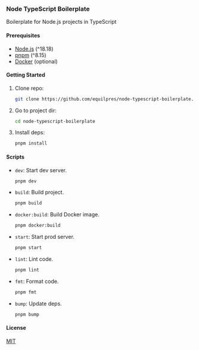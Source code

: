 ### Node TypeScript Boilerplate

Boilerplate for Node.js projects in TypeScript

#### Prerequisites

- [Node.js](https://nodejs.org/) (^18.18)
- [pnpm](https://pnpm.io/) (^8.15)
- [Docker](https://www.docker.com/) (optional)

#### Getting Started

1. Clone repo:

      ```bash
      git clone https://github.com/equilpres/node-typescript-boilerplate.git
      ```

2. Go to project dir:

      ```bash
      cd node-typescript-boilerplate
      ```

3. Install deps:

      ```bash
      pnpm install
      ```

#### Scripts

- `dev`: Start dev server.

     ```bash
     pnpm dev
     ```

- `build`: Build project.

     ```bash
     pnpm build
     ```

- `docker:build`: Build Docker image.

     ```bash
     pnpm docker:build
     ```

- `start`: Start prod server.

     ```bash
     pnpm start
     ```

- `lint`: Lint code.

     ```bash
     pnpm lint
     ```

- `fmt`: Format code.

     ```bash
     pnpm fmt
     ```

- `bump`: Update deps.

     ```bash
     pnpm bump
     ```

#### License

[MIT](LICENSE)
